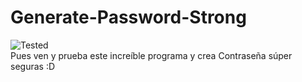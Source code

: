 # Generate-Password-Strong
![Tested]
<br>
Pues ven y prueba este increíble programa y crea 
Contraseña súper seguras :D
<!-- XD -->
[tested]:https://img.shields.io/badge/Tested%3A-Windows%20%26%20Termux-blue

